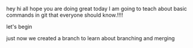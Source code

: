 hey hi all hope you are doing great today
I am going to teach about basic commands in git that everyone should know.!!!!

let's begin

just now we created a branch to learn about branching and merging
